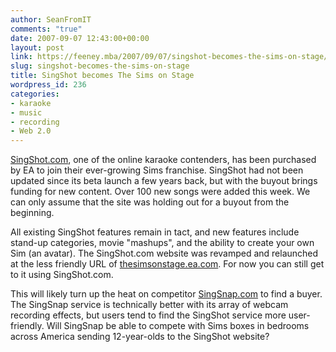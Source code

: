 ```yaml
---
author: SeanFromIT
comments: "true"
date: 2007-09-07 12:43:00+00:00
layout: post
link: https://feeney.mba/2007/09/07/singshot-becomes-the-sims-on-stage/
slug: singshot-becomes-the-sims-on-stage
title: SingShot becomes The Sims on Stage
wordpress_id: 236
categories:
- karaoke
- music
- recording
- Web 2.0
---
```


[SingShot.com](http://www.singshot.com/), one of the online karaoke contenders, has been purchased by EA to join their ever-growing Sims franchise. SingShot had not been updated since its beta launch a few years back, but with the buyout brings funding for new content. Over 100 new songs were added this week. We can only assume that the site was holding out for a buyout from the beginning.  
  
All existing SingShot features remain in tact, and new features include stand-up categories, movie "mashups", and the ability to create your own Sim (an avatar). The SingShot.com website was revamped and relaunched at the less friendly URL of [thesimsonstage.ea.com](http://www.thesimsonstage.ea.com/). For now you can still get to it using SingShot.com.  
  
This will likely turn up the heat on competitor [SingSnap.com](http://www.singsnap.com/) to find a buyer. The SingSnap service is technically better with its array of webcam recording effects, but users tend to find the SingShot service more user-friendly. Will SingSnap be able to compete with Sims boxes in bedrooms across America sending 12-year-olds to the SingShot website?
